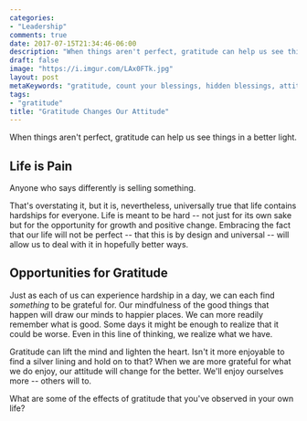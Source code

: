 ```yaml
---
categories:
- "Leadership"
comments: true
date: 2017-07-15T21:34:46-06:00
description: "When things aren't perfect, gratitude can help us see things in a better light."
draft: false
image: "https://i.imgur.com/LAx0FTk.jpg"
layout: post
metaKeywords: "gratitude, count your blessings, hidden blessings, attitude of gratitude"
tags:
- "gratitude"
title: "Gratitude Changes Our Attitude"
---
```


When things aren't perfect, gratitude can help us see things in a better light.

<!--more-->

## Life is Pain

Anyone who says differently is selling something.

That's overstating it, but it is, nevertheless, universally true that life contains hardships for everyone.  Life is meant to be hard -- not just for its own sake but for the opportunity for growth and positive change.  Embracing the fact that our life will not be perfect -- that this is by design and universal -- will allow us to deal with it in hopefully better ways.

## Opportunities for Gratitude

Just as each of us can experience hardship in a day, we can each find _something_ to be grateful for.  Our mindfulness of the good things that happen will draw our minds to happier places.  We can more readily remember what is good.  Some days it might be enough to realize that it could be worse.  Even in this line of thinking, we realize what we have.

Gratitude can lift the mind and lighten the heart.  Isn't it more enjoyable to find a silver lining and hold on to that?  When we are more grateful for what we do enjoy, our attitude will change for the better.  We'll enjoy ourselves more -- others will to.

What are some of the effects of gratitude that you've observed in your own life?


